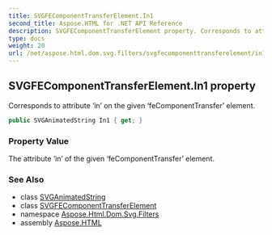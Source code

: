 ```yaml
---
title: SVGFEComponentTransferElement.In1
second_title: Aspose.HTML for .NET API Reference
description: SVGFEComponentTransferElement property. Corresponds to attribute in on the given feComponentTransfer element
type: docs
weight: 20
url: /net/aspose.html.dom.svg.filters/svgfecomponenttransferelement/in1/
---
```

## SVGFEComponentTransferElement.In1 property

Corresponds to attribute ‘in’ on the given ‘feComponentTransfer’ element.

```csharp
public SVGAnimatedString In1 { get; }
```

### Property Value

The attribute ‘in’ of the given ‘feComponentTransfer’ element.

### See Also

* class [SVGAnimatedString](../../../aspose.html.dom.svg.datatypes/svganimatedstring/)
* class [SVGFEComponentTransferElement](../)
* namespace [Aspose.Html.Dom.Svg.Filters](../../svgfecomponenttransferelement/)
* assembly [Aspose.HTML](../../../)

